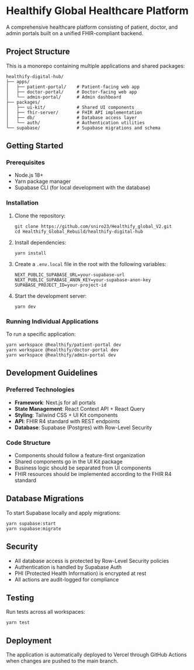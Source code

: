 # Healthify Global Healthcare Platform

A comprehensive healthcare platform consisting of patient, doctor, and admin portals built on a unified FHIR-compliant backend.

## Project Structure

This is a monorepo containing multiple applications and shared packages:

```
healthify-digital-hub/
├── apps/
│   ├── patient-portal/    # Patient-facing web app
│   ├── doctor-portal/     # Doctor-facing web app
│   └── admin-portal/      # Admin dashboard
├── packages/
│   ├── ui-kit/            # Shared UI components
│   ├── fhir-server/       # FHIR API implementation
│   ├── db/                # Database access layer
│   └── auth/              # Authentication utilities
└── supabase/              # Supabase migrations and schema
```

## Getting Started

### Prerequisites

- Node.js 18+
- Yarn package manager
- Supabase CLI (for local development with the database)

### Installation

1. Clone the repository:
   ```
   git clone https://github.com/sniro23/Healthify_global_V2.git
   cd Healthify_Global_Rebuild/healthify-digital-hub
   ```

2. Install dependencies:
   ```
   yarn install
   ```

3. Create a `.env.local` file in the root with the following variables:
   ```
   NEXT_PUBLIC_SUPABASE_URL=your-supabase-url
   NEXT_PUBLIC_SUPABASE_ANON_KEY=your-supabase-anon-key
   SUPABASE_PROJECT_ID=your-project-id
   ```

4. Start the development server:
   ```
   yarn dev
   ```

### Running Individual Applications

To run a specific application:

```
yarn workspace @healthify/patient-portal dev
yarn workspace @healthify/doctor-portal dev
yarn workspace @healthify/admin-portal dev
```

## Development Guidelines

### Preferred Technologies

- **Framework**: Next.js for all portals
- **State Management**: React Context API + React Query
- **Styling**: Tailwind CSS + UI Kit components
- **API**: FHIR R4 standard with REST endpoints
- **Database**: Supabase (Postgres) with Row-Level Security

### Code Structure

- Components should follow a feature-first organization
- Shared components go in the UI Kit package
- Business logic should be separated from UI components
- FHIR resources should be implemented according to the FHIR R4 standard

## Database Migrations

To start Supabase locally and apply migrations:

```
yarn supabase:start
yarn supabase:migrate
```

## Security

- All database access is protected by Row-Level Security policies
- Authentication is handled by Supabase Auth
- PHI (Protected Health Information) is encrypted at rest
- All actions are audit-logged for compliance

## Testing

Run tests across all workspaces:

```
yarn test
```

## Deployment

The application is automatically deployed to Vercel through GitHub Actions when changes are pushed to the main branch.
